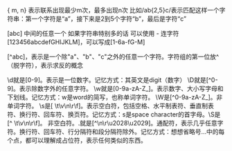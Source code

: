 { m, n} 表示联系出现最少m次，最多出现n次
比如/ab{2,5}c/表示匹配这样一个字符串：第一个字符是“a”，接下来是2到5个字符“b”，最后是字符“c”

[abc] 中间的任意一个
如果字符串特别多的话 可以使用 - 连字符   [123456abcdefGHIJKLM]，可以写成[1-6a-fG-M]

[^abc]，表示是一个除"a"、"b"、"c"之外的任意一个字符。字符组的第一位放^（脱字符），表示求反的概念

\d就是[0-9]。表示是一位数字。记忆方式：其英文是digit（数字）
\D就是[^0-9]。表示除数字外的任意字符。
\w就是[0-9a-zA-Z_]。表示数字、大小写字母和下划线。记忆方式：w是word的简写，也称单词字符。
\W是[^0-9a-zA-Z_]。非单词字符。
\s是[ \t\v\n\r\f]。表示空白符，包括空格、水平制表符、垂直制表符、换行符、回车符、换页符。记忆方式：s是space character的首字母。\S是[^ \t\v\n\r\f]。 非空白符。.就是[^\n\r\u2028\u2029]。通配符，表示几乎任意字符。换行符、回车符、行分隔符和段分隔符除外。记忆方式：想想省略号...中的每个点，都可以理解成占位符，表示任何类似的东西。

